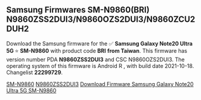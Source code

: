 <h2>Samsung Firmwares SM-N9860(BRI) N9860ZSS2DUI3/N9860OZS2DUI3/N9860ZCU2DUH2</h2>
Download the Samsung firmware for the ✅ <strong>Samsung Galaxy Note20 Ultra 5G </strong> ⭐ <strong>SM-N9860</strong> with product code <strong>BRI</strong> <strong> from Taiwan</strong>. This firmware has version number PDA <strong>N9860ZSS2DUI3</strong> and CSC N9860OZS2DUI3. The operating system of this firmware is Android R , with build date 2021-10-18. Changelist <strong>22299729</strong>.


[SM-N9860](https://samfirm.shop/samsung/model/SM-N9860)
[N9860ZSS2DUI3](https://samfirm.shop/samsung/pda/N9860ZSS2DUI3)
[Download Firmware Samsung Galaxy Note20 Ultra 5G SM-N9860](https://samfirm.shop/samsung/firmware/465840)
